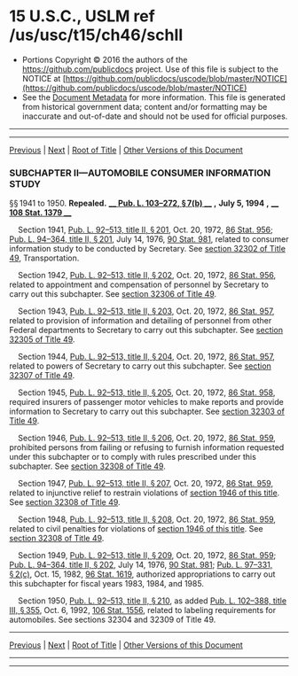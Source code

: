 ---
---

# 15 U.S.C., USLM ref /us/usc/t15/ch46/schII

* Portions Copyright © 2016 the authors of the https://github.com/publicdocs project.
  Use of this file is subject to the NOTICE at [https://github.com/publicdocs/uscode/blob/master/NOTICE](https://github.com/publicdocs/uscode/blob/master/NOTICE)
* See the [Document Metadata](././../../../../..//README.md) for more information.
  This file is generated from historical government data; content and/or formatting may be inaccurate and out-of-date and should not be used for official purposes.

----------
----------

[Previous](./../../../../..//us/usc/t15/ch46/schI/m__us_usc_t15_ch46_schI.md) | [Next](./../../../../..//us/usc/t15/ch46/schIII/m__us_usc_t15_ch46_schIII.md) | [Root of Title](./../../../../../) | [Other Versions of this Document](https://publicdocs.github.io/go/links?ns=uslm&ref=%2Fus%2Fusc%2Ft15%2Fch46%2FschII)

### SUBCHAPTER II—AUTOMOBILE CONSUMER INFORMATION STUDY

§§ 1941 to 1950. __Repealed.__  __[__  __Pub. L. 103–272, § 7(b)__  __][/us/pl/103/272/s7/b]__  __,__  __July 5, 1994__  __,__  __[__  __108 Stat. 1379__  __][/us/stat/108/1379]__ 

    Section 1941, [Pub. L. 92–513, title II, § 201][/us/pl/92/513/s201], Oct. 20, 1972, [86 Stat. 956][/us/stat/86/956]; [Pub. L. 94–364, title II, § 201][/us/pl/94/364/s201], July 14, 1976, [90 Stat. 981][/us/stat/90/981], related to consumer information study to be conducted by Secretary. See [section 32302 of Title 49][/us/usc/t49/s32302], Transportation.

    Section 1942, [Pub. L. 92–513, title II, § 202][/us/pl/92/513/s202], Oct. 20, 1972, [86 Stat. 956][/us/stat/86/956], related to appointment and compensation of personnel by Secretary to carry out this subchapter. See [section 32306 of Title 49][/us/usc/t49/s32306].

    Section 1943, [Pub. L. 92–513, title II, § 203][/us/pl/92/513/s203], Oct. 20, 1972, [86 Stat. 957][/us/stat/86/957], related to provision of information and detailing of personnel from other Federal departments to Secretary to carry out this subchapter. See [section 32305 of Title 49][/us/usc/t49/s32305].

    Section 1944, [Pub. L. 92–513, title II, § 204][/us/pl/92/513/s204], Oct. 20, 1972, [86 Stat. 957][/us/stat/86/957], related to powers of Secretary to carry out this subchapter. See [section 32307 of Title 49][/us/usc/t49/s32307].

    Section 1945, [Pub. L. 92–513, title II, § 205][/us/pl/92/513/s205], Oct. 20, 1972, [86 Stat. 958][/us/stat/86/958], required insurers of passenger motor vehicles to make reports and provide information to Secretary to carry out this subchapter. See [section 32303 of Title 49][/us/usc/t49/s32303].

    Section 1946, [Pub. L. 92–513, title II, § 206][/us/pl/92/513/s206], Oct. 20, 1972, [86 Stat. 959][/us/stat/86/959], prohibited persons from failing or refusing to furnish information requested under this subchapter or to comply with rules prescribed under this subchapter. See [section 32308 of Title 49][/us/usc/t49/s32308].

    Section 1947, [Pub. L. 92–513, title II, § 207][/us/pl/92/513/s207], Oct. 20, 1972, [86 Stat. 959][/us/stat/86/959], related to injunctive relief to restrain violations of [section 1946 of this title][/us/usc/t15/s1946]. See [section 32308 of Title 49][/us/usc/t49/s32308].

    Section 1948, [Pub. L. 92–513, title II, § 208][/us/pl/92/513/s208], Oct. 20, 1972, [86 Stat. 959][/us/stat/86/959], related to civil penalties for violations of [section 1946 of this title][/us/usc/t15/s1946]. See [section 32308 of Title 49][/us/usc/t49/s32308].

    Section 1949, [Pub. L. 92–513, title II, § 209][/us/pl/92/513/s209], Oct. 20, 1972, [86 Stat. 959][/us/stat/86/959]; [Pub. L. 94–364, title II, § 202][/us/pl/94/364/s202], July 14, 1976, [90 Stat. 981][/us/stat/90/981]; [Pub. L. 97–331, § 2(c)][/us/pl/97/331/s2/c], Oct. 15, 1982, [96 Stat. 1619][/us/stat/96/1619], authorized appropriations to carry out this subchapter for fiscal years 1983, 1984, and 1985.

    Section 1950, [Pub. L. 92–513, title II, § 210][/us/pl/92/513/s210], as added [Pub. L. 102–388, title III, § 355][/us/pl/102/388/s355], Oct. 6, 1992, [106 Stat. 1556][/us/stat/106/1556], related to labeling requirements for automobiles. See sections 32304 and 32309 of Title 49.

----------

[Previous](./../../../../..//us/usc/t15/ch46/schI/m__us_usc_t15_ch46_schI.md) | [Next](./../../../../..//us/usc/t15/ch46/schIII/m__us_usc_t15_ch46_schIII.md) | [Root of Title](./../../../../../) | [Other Versions of this Document](https://publicdocs.github.io/go/links?ns=uslm&ref=%2Fus%2Fusc%2Ft15%2Fch46%2FschII)

----------
----------

[/us/pl/103/272/s7/b]: https://publicdocs.github.io/go/links?ns=uslm&ref=%2Fus%2Fpl%2F103%2F272%2Fs7%2Fb
[/us/stat/108/1379]: https://publicdocs.github.io/go/links?ns=uslm&ref=%2Fus%2Fstat%2F108%2F1379
[/us/pl/92/513/s201]: https://publicdocs.github.io/go/links?ns=uslm&ref=%2Fus%2Fpl%2F92%2F513%2Fs201
[/us/stat/86/956]: https://publicdocs.github.io/go/links?ns=uslm&ref=%2Fus%2Fstat%2F86%2F956
[/us/pl/94/364/s201]: https://publicdocs.github.io/go/links?ns=uslm&ref=%2Fus%2Fpl%2F94%2F364%2Fs201
[/us/stat/90/981]: https://publicdocs.github.io/go/links?ns=uslm&ref=%2Fus%2Fstat%2F90%2F981
[/us/usc/t49/s32302]: https://publicdocs.github.io/go/links?ns=uslm&ref=%2Fus%2Fusc%2Ft49%2Fs32302
[/us/pl/92/513/s202]: https://publicdocs.github.io/go/links?ns=uslm&ref=%2Fus%2Fpl%2F92%2F513%2Fs202
[/us/stat/86/956]: https://publicdocs.github.io/go/links?ns=uslm&ref=%2Fus%2Fstat%2F86%2F956
[/us/usc/t49/s32306]: https://publicdocs.github.io/go/links?ns=uslm&ref=%2Fus%2Fusc%2Ft49%2Fs32306
[/us/pl/92/513/s203]: https://publicdocs.github.io/go/links?ns=uslm&ref=%2Fus%2Fpl%2F92%2F513%2Fs203
[/us/stat/86/957]: https://publicdocs.github.io/go/links?ns=uslm&ref=%2Fus%2Fstat%2F86%2F957
[/us/usc/t49/s32305]: https://publicdocs.github.io/go/links?ns=uslm&ref=%2Fus%2Fusc%2Ft49%2Fs32305
[/us/pl/92/513/s204]: https://publicdocs.github.io/go/links?ns=uslm&ref=%2Fus%2Fpl%2F92%2F513%2Fs204
[/us/stat/86/957]: https://publicdocs.github.io/go/links?ns=uslm&ref=%2Fus%2Fstat%2F86%2F957
[/us/usc/t49/s32307]: https://publicdocs.github.io/go/links?ns=uslm&ref=%2Fus%2Fusc%2Ft49%2Fs32307
[/us/pl/92/513/s205]: https://publicdocs.github.io/go/links?ns=uslm&ref=%2Fus%2Fpl%2F92%2F513%2Fs205
[/us/stat/86/958]: https://publicdocs.github.io/go/links?ns=uslm&ref=%2Fus%2Fstat%2F86%2F958
[/us/usc/t49/s32303]: https://publicdocs.github.io/go/links?ns=uslm&ref=%2Fus%2Fusc%2Ft49%2Fs32303
[/us/pl/92/513/s206]: https://publicdocs.github.io/go/links?ns=uslm&ref=%2Fus%2Fpl%2F92%2F513%2Fs206
[/us/stat/86/959]: https://publicdocs.github.io/go/links?ns=uslm&ref=%2Fus%2Fstat%2F86%2F959
[/us/usc/t49/s32308]: https://publicdocs.github.io/go/links?ns=uslm&ref=%2Fus%2Fusc%2Ft49%2Fs32308
[/us/pl/92/513/s207]: https://publicdocs.github.io/go/links?ns=uslm&ref=%2Fus%2Fpl%2F92%2F513%2Fs207
[/us/stat/86/959]: https://publicdocs.github.io/go/links?ns=uslm&ref=%2Fus%2Fstat%2F86%2F959
[/us/usc/t15/s1946]: https://publicdocs.github.io/go/links?ns=uslm&ref=%2Fus%2Fusc%2Ft15%2Fs1946
[/us/usc/t49/s32308]: https://publicdocs.github.io/go/links?ns=uslm&ref=%2Fus%2Fusc%2Ft49%2Fs32308
[/us/pl/92/513/s208]: https://publicdocs.github.io/go/links?ns=uslm&ref=%2Fus%2Fpl%2F92%2F513%2Fs208
[/us/stat/86/959]: https://publicdocs.github.io/go/links?ns=uslm&ref=%2Fus%2Fstat%2F86%2F959
[/us/usc/t15/s1946]: https://publicdocs.github.io/go/links?ns=uslm&ref=%2Fus%2Fusc%2Ft15%2Fs1946
[/us/usc/t49/s32308]: https://publicdocs.github.io/go/links?ns=uslm&ref=%2Fus%2Fusc%2Ft49%2Fs32308
[/us/pl/92/513/s209]: https://publicdocs.github.io/go/links?ns=uslm&ref=%2Fus%2Fpl%2F92%2F513%2Fs209
[/us/stat/86/959]: https://publicdocs.github.io/go/links?ns=uslm&ref=%2Fus%2Fstat%2F86%2F959
[/us/pl/94/364/s202]: https://publicdocs.github.io/go/links?ns=uslm&ref=%2Fus%2Fpl%2F94%2F364%2Fs202
[/us/stat/90/981]: https://publicdocs.github.io/go/links?ns=uslm&ref=%2Fus%2Fstat%2F90%2F981
[/us/pl/97/331/s2/c]: https://publicdocs.github.io/go/links?ns=uslm&ref=%2Fus%2Fpl%2F97%2F331%2Fs2%2Fc
[/us/stat/96/1619]: https://publicdocs.github.io/go/links?ns=uslm&ref=%2Fus%2Fstat%2F96%2F1619
[/us/pl/92/513/s210]: https://publicdocs.github.io/go/links?ns=uslm&ref=%2Fus%2Fpl%2F92%2F513%2Fs210
[/us/pl/102/388/s355]: https://publicdocs.github.io/go/links?ns=uslm&ref=%2Fus%2Fpl%2F102%2F388%2Fs355
[/us/stat/106/1556]: https://publicdocs.github.io/go/links?ns=uslm&ref=%2Fus%2Fstat%2F106%2F1556


